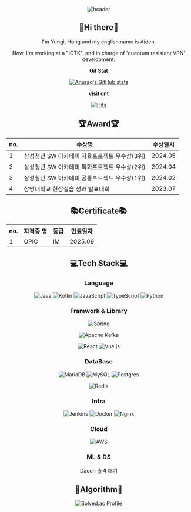 <div align='center'>
  
  ![header](https://capsule-render.vercel.app/api?type=soft&color=auto&height=300&section=header&text=YgHong%20(Aiden)&fontSize=90)

  ## 👋Hi there👋
  I'm Yungi, Hong and my english name is Aiden.
  
  Now, I'm working at a "ICTK", and in charge of 'quantum resistant VPN' development.
  
  **Git Stat**
  
  [![Anurag's GitHub stats](https://github-readme-stats.vercel.app/api?username=Yg-Hong)](https://github.com/anuraghazra/github-readme-stats)
  
  **visit cnt** 
  
  [![Hits](https://hits.seeyoufarm.com/api/count/incr/badge.svg?url=https%3A%2F%2Fgithub.com%2FYg-Hong&count_bg=%231727B0&title_bg=%23888783&icon=git.svg&icon_color=%23E7E7E7&title=hits%F0%9F%94%A5&edge_flat=false)](https://hits.seeyoufarm.com)
    
  ## 🏆Award🏆
  |no.|수상명|수상일시|
  |------|---|---|
  |1|삼성청년 SW 아카데미 자율프로젝트 우수상(3위)|2024.05|
  |2|삼성청년 SW 아카데미 특화프로젝트 우수상(2위)|2024.04|
  |3|삼성청년 SW 아카데미 공통프로젝트 우수상(1위)|2024.02|
  |4|상명대학교 현장실습 성과 발표대회|2023.07|

  ## 📚Certificate📚
  |no.|자격증 명|등급|만료일자|
  |------|---|---|---|
  |1|OPIC|IM|2025.09|

  ## 💻Tech Stack💻

  ### Language
  ![Java](https://img.shields.io/badge/java-%23ED8B00.svg?style=for-the-badge&logo=openjdk&logoColor=white)
  ![Kotlin](https://img.shields.io/badge/kotlin-%237F52FF.svg?style=for-the-badge&logo=kotlin&logoColor=white)
  ![JavaScript](https://img.shields.io/badge/javascript-%23323330.svg?style=for-the-badge&logo=javascript&logoColor=%23F7DF1E)
  ![TypeScript](https://img.shields.io/badge/typescript-%23007ACC.svg?style=for-the-badge&logo=typescript&logoColor=white)
  ![Python](https://img.shields.io/badge/python-3670A0?style=for-the-badge&logo=python&logoColor=ffdd54)

  ### Framwork & Library
  ![Spring](https://img.shields.io/badge/spring-%236DB33F.svg?style=for-the-badge&logo=spring&logoColor=white)

  ![Apache Kafka](https://img.shields.io/badge/Apache%20Kafka-000?style=for-the-badge&logo=apachekafka)

  ![React](https://img.shields.io/badge/react-%2320232a.svg?style=for-the-badge&logo=react&logoColor=%2361DAFB)
  ![Vue.js](https://img.shields.io/badge/vuejs-%2335495e.svg?style=for-the-badge&logo=vuedotjs&logoColor=%234FC08D)
  
  ### DataBase
  ![MariaDB](https://img.shields.io/badge/MariaDB-003545?style=for-the-badge&logo=mariadb&logoColor=white)
  ![MySQL](https://img.shields.io/badge/mysql-4479A1.svg?style=for-the-badge&logo=mysql&logoColor=white)
  ![Postgres](https://img.shields.io/badge/postgres-%23316192.svg?style=for-the-badge&logo=postgresql&logoColor=white)

  ![Redis](https://img.shields.io/badge/redis-%23DD0031.svg?style=for-the-badge&logo=redis&logoColor=white)

  ### Infra
  ![Jenkins](https://img.shields.io/badge/jenkins-%232C5263.svg?style=for-the-badge&logo=jenkins&logoColor=white)
  ![Docker](https://img.shields.io/badge/docker-%230db7ed.svg?style=for-the-badge&logo=docker&logoColor=white)
  ![Nginx](https://img.shields.io/badge/nginx-%23009639.svg?style=for-the-badge&logo=nginx&logoColor=white)

  ### Cloud
  ![AWS](https://img.shields.io/badge/AWS-%23FF9900.svg?style=for-the-badge&logo=amazon-aws&logoColor=white)

  ### ML & DS
  Dacon 출격 대기
  
  ## 📏Algorithm📏

  [![Solved.ac Profile](http://mazassumnida.wtf/api/v2/generate_badge?boj=ryan0077v)](https://solved.ac/ryan0077v/)



 
</div>
